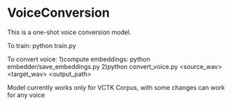 # VoiceConversion
This is a one-shot voice conversion model.

To train:
python train.py

To convert voice:
1)compute embeddings: python embedder/save_embeddings.py
2)python convert_voice.py <source_wav> <target_wav> <output_path>

Model currently works only for VCTK Corpus, with some changes can work for any voice
